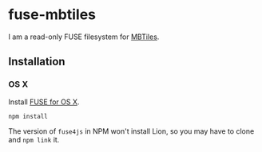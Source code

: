 # fuse-mbtiles

I am a read-only FUSE filesystem for [MBTiles](http://mbtiles.org).

## Installation

### OS X

Install [FUSE for OS X](http://osxfuse.github.com/).

`npm install`

The version of `fuse4js` in NPM won't install Lion, so you may have to clone
and `npm link` it.
